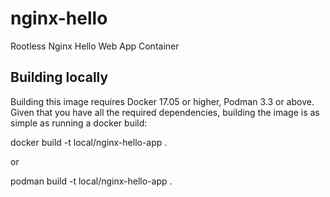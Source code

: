 # nginx-hello
Rootless Nginx Hello Web App Container 

## Building locally
Building this image requires Docker 17.05 or higher, Podman 3.3 or above. Given that you have all the required dependencies, building the image is as simple as running a docker build:

docker build -t local/nginx-hello-app .

or

podman build -t local/nginx-hello-app .
